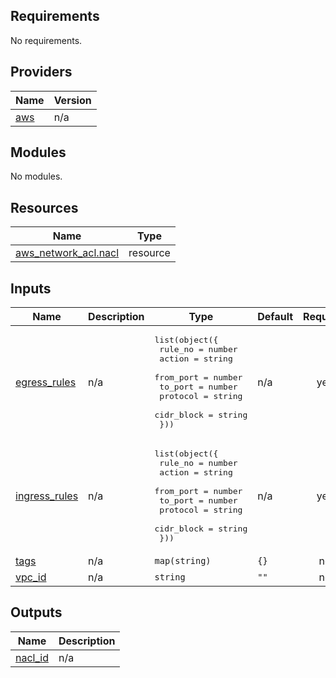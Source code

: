 <!-- BEGIN_TF_DOCS -->
## Requirements

No requirements.

## Providers

| Name | Version |
|------|---------|
| <a name="provider_aws"></a> [aws](#provider\_aws) | n/a |

## Modules

No modules.

## Resources

| Name | Type |
|------|------|
| [aws_network_acl.nacl](https://registry.terraform.io/providers/hashicorp/aws/latest/docs/resources/network_acl) | resource |

## Inputs

| Name | Description | Type | Default | Required |
|------|-------------|------|---------|:--------:|
| <a name="input_egress_rules"></a> [egress\_rules](#input\_egress\_rules) | n/a | <pre>list(object({<br/>    rule_no    = number<br/>    action     = string<br/>    from_port  = number<br/>    to_port    = number<br/>    protocol   = string<br/>    cidr_block = string<br/>  }))</pre> | n/a | yes |
| <a name="input_ingress_rules"></a> [ingress\_rules](#input\_ingress\_rules) | n/a | <pre>list(object({<br/>    rule_no    = number<br/>    action     = string<br/>    from_port  = number<br/>    to_port    = number<br/>    protocol   = string<br/>    cidr_block = string<br/>  }))</pre> | n/a | yes |
| <a name="input_tags"></a> [tags](#input\_tags) | n/a | `map(string)` | `{}` | no |
| <a name="input_vpc_id"></a> [vpc\_id](#input\_vpc\_id) | n/a | `string` | `""` | no |

## Outputs

| Name | Description |
|------|-------------|
| <a name="output_nacl_id"></a> [nacl\_id](#output\_nacl\_id) | n/a |
<!-- END_TF_DOCS -->